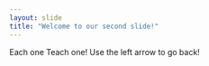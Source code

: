 ```yaml
---
layout: slide
title: "Welcome to our second slide!"
---
```

Each one Teach one!
Use the left arrow to go back!
